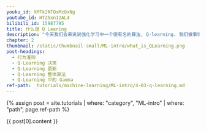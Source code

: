 ```yaml
---
youku_id: XMTk2NTQxMzQxNg
youtube_id: HTZ5xn12AL4
bilibili_id: 15987795
title: 什么是 Q Leaning
description: "今天我们会来说说强化学习中一个很有名的算法, Q-learning. 我们做事情都会有一个自己的行为准则, 比如小时候爸妈常说”不写完作业就不准看电视”. 所以我们在 写作业的这种状态下, 好的行为就是继续写作业, 直到写完它, 我们还可以得到奖励, 不好的行为 就是没写完就跑去看电视了, 被爸妈发现, 后果很严重. 小时候这种事情做多了, 也就变成我们不可磨灭的记忆. 这和我们要提到的 Q learning 有什么关系呢? 原来 Q learning 也是一个决策过程, 和小时候的这种情况差不多. 我们举例说明."
chapter: 2
thumbnail: /static/thumbnail-small/ML-intro/what_is_QLearning.png
post-headings:
  - 行为准则
  - Q-Learning 决策
  - Q-Learning 更新
  - Q-Learning 整体算法
  - Q-Learning 中的 Gamma
ref-path: _tutorials/machine-learning/ML-intro/4-03-q-learning.md
---
```



{% assign post = site.tutorials | where: "category", "ML-intro" | where: "path", page.ref-path %}

{{ post[0].content }}